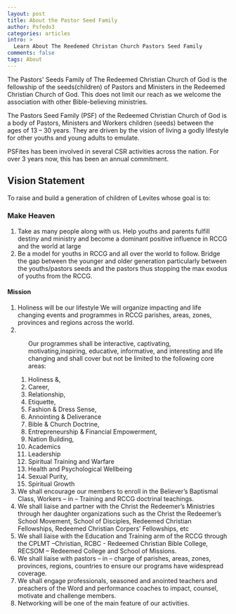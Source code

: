```yaml
---
layout: post
title: About the Pastor Seed Family
author: Psfedo3
categories: articles
intro: >
  Learn About The Reedemed Christan Church Pastors Seed Family
comments: false
tags: About 
---
```



 <p>
The Pastors' Seeds Family of The Redeemed Christian Church of God is the fellowship of the seeds(children) of Pastors and Ministers in the Redeemed Christian Church of God. This does not limit our reach as we welcome the association with other Bible-believing ministries.
</p>
<p>
The Pastors Seed Family (PSF) of the Redeemed Christian Church of God is a body of Pastors, Ministers and Workers children (seeds) between the ages of 13 – 30 years. They are driven by the vision of living a godly lifestyle for other youths and young adults to emulate.
</p>
<p>
PSFites has been involved in several CSR activities across the nation. For over 3 years now, this has been an annual commitment.
</p>
  
<h2 class='gotham'>Vision Statement</h2>
<p>
To raise and build a generation of children of Levites whose goal is to:
</p>
<h3 class='h2 gotham'>Make Heaven</h3>
<ol class='articles-items'>
<li>
Take as many people along with us.
Help youths and parents fulfill destiny and ministry and become a dominant positive influence in RCCG and the world at large
</li>
<li>
Be a model for youths in RCCG and all over the world to follow.
Bridge the gap between the younger and older generation particularly between the youths/pastors seeds and the pastors thus stopping the max exodus of youths from the RCCG.
</li>
</ol>
<h4 class='gotham h2'>Mission</h4>
<ol class='article-items'>
<li>
Holiness will be our lifestyle
We will organize impacting and life changing events and programmes in RCCG parishes, areas, zones, provinces and regions across the world.
</li>
<li>
<ol class='article-items'>
<p>
Our programmes shall be interactive, captivating, motivating,inspiring, educative, informative, and interesting and life changing and shall cover but not be limited to the following core areas:
</p>
<li>Holiness &,</li>
<li>Career,</li>
<li>Relationship,</li>
<li>Etiquette,</li>
<li>Fashion & Dress Sense,</li>
<li>Annointing & Deliverance</li>
<li>Bible & Church Doctrine,</li>
<li>Entrepreneurship & Financial Empowerment,</li>
<li>Nation Building,</li>
<li>Academics</li>
<li>Leadership</li>
<li>Spiritual Training and Warfare</li>
<li>Health and Psychological Wellbeing</li>
<li>Sexual Purity,</li>
<li>Spiritual Growth</li>
</ol>
</li>
<li>We shall encourage our members to enroll in the Believer’s Baptismal Class, Workers – in – Training and RCCG doctrinal teachings. </li>
<li>We shall liaise and partner with the Christ the Redeemer’s Ministries through her daughter organizations such as the Christ the Redeemer’s School Movement, School of Disciples, Redeemed Christian Fellowships, Redeemed Christian Corpers’ Fellowships, etc </li>
<li>We shall liaise with the Education and Training arm of the RCCG through the CPLMT –Christian, RCBC - Redeemed Christian Bible College, RECSOM – Redeemed College and School of Missions. </li>
<li>We shall liaise with pastors – in – charge of parishes, areas, zones, provinces, regions, countries to ensure our programs have widespread coverage. </li>
<li>We shall engage professionals, seasoned and anointed teachers and preachers of the Word and performance coaches to impact, counsel, motivate and challenge members. </li>
<li>Networking will be one of the main feature of our activities.</li>
</ol>
